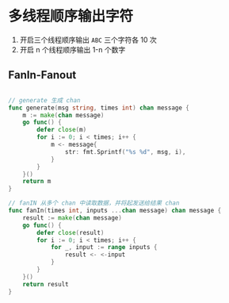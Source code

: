 # 多线程顺序输出字符

1. 开启三个线程顺序输出 `ABC` 三个字符各 10 次
2. 开启 n 个线程顺序输出 1-n 个数字

## FanIn-Fanout

```go

// generate 生成 chan
func generate(msg string, times int) chan message {
	m := make(chan message)
	go func() {
		defer close(m)
		for i := 0; i < times; i++ {
			m <- message{
				str: fmt.Sprintf("%s %d", msg, i),
			}
		}
	}()
	return m
}

// fanIN 从多个 chan 中读取数据，并将起发送给结果 chan
func fanIn(times int, inputs ...chan message) chan message {
	result := make(chan message)
	go func() {
		defer close(result)
		for i := 0; i < times; i++ {
			for _, input := range inputs {
				result <- <-input
			}
		}
	}()
	return result
}

```